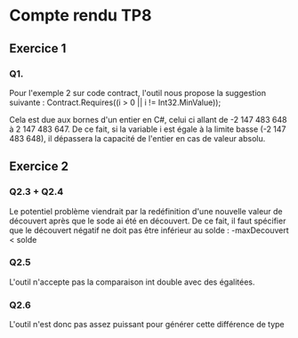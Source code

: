 # Compte rendu TP8

## Exercice 1

### Q1.
Pour l'exemple 2 sur code contract, l'outil nous propose la suggestion suivante :
Contract.Requires((i > 0 || i != Int32.MinValue));

Cela est due aux bornes d'un entier en C#, celui ci allant de -2 147 483 648 à 2 147 483 647.
De ce fait, si la variable i est égale à la limite basse (-2 147 483 648), il dépassera la capacité de l'entier en cas de valeur absolu.


## Exercice 2
### Q2.3 + Q2.4
Le potentiel problème viendrait par la redéfinition d'une nouvelle valeur de découvert après que le sode ai été en découvert.
De ce fait, il faut spécifier que le découvert négatif ne doit pas être inférieur au solde : -maxDecouvert < solde

### Q2.5
L'outil n'accepte pas la comparaison int double avec des égalitées.

### Q2.6
L'outil n'est donc pas assez puissant pour générer cette différence de type